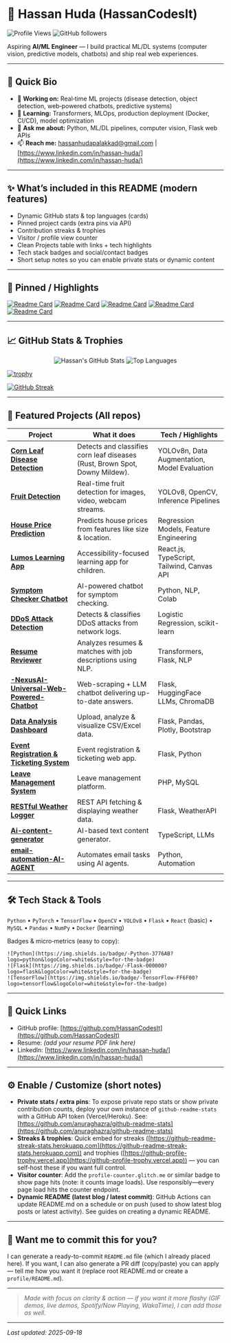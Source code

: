 # 👋 Hassan Huda (HassanCodesIt)

![Profile Views](https://profile-counter.glitch.me/HassanCodesIt/count.svg) ![GitHub followers](https://img.shields.io/github/followers/HassanCodesIt?label=Follow\&style=social)

Aspiring **AI/ML Engineer** — I build practical ML/DL systems (computer vision, predictive models, chatbots) and ship real web experiences.

---

## 🚀 Quick Bio

* 🔭 **Working on:** Real‑time ML projects (disease detection, object detection, web‑powered chatbots, predictive systems)
* 🌱 **Learning:** Transformers, MLOps, production deployment (Docker, CI/CD), model optimization
* 💬 **Ask me about:** Python, ML/DL pipelines, computer vision, Flask web APIs
* 📫 **Reach me:** [hassanhudapalakkad@gmail.com](mailto:hassanhudapalakkad@gmail.com) | [https://www.linkedin.com/in/hassan-huda/](https://www.linkedin.com/in/hassan-huda/)

---

## ✨ What’s included in this README (modern features)

* Dynamic GitHub stats & top languages (cards)
* Pinned project cards (extra pins via API)
* Contribution streaks & trophies
* Visitor / profile view counter
* Clean Projects table with links + tech highlights
* Tech stack badges and social/contact badges
* Short setup notes so you can enable private stats or dynamic content

---

## 📌 Pinned / Highlights

<!-- Pinned cards generated via https://github-readme-stats.vercel.app/api/pin -->

[![Readme Card](https://github-readme-stats.vercel.app/api/pin/?username=HassanCodesIt\&repo=corn-leaf-disease-detection)](https://github.com/HassanCodesIt/corn-leaf-disease-detection)
[![Readme Card](https://github-readme-stats.vercel.app/api/pin/?username=HassanCodesIt\&repo=-NexusAI-Universal-Web-Powered-Chatbot)](https://github.com/HassanCodesIt/-NexusAI-Universal-Web-Powered-Chatbot)
[![Readme Card](https://github-readme-stats.vercel.app/api/pin/?username=HassanCodesIt\&repo=Resume-Reviewer)](https://github.com/HassanCodesIt/Resume-Reviewer)
[![Readme Card](https://github-readme-stats.vercel.app/api/pin/?username=HassanCodesIt\&repo=fruit-detection-yolo)](https://github.com/HassanCodesIt/fruit-detection-yolo)
[![Readme Card](https://github-readme-stats.vercel.app/api/pin/?username=HassanCodesIt\&repo=Symptom-Checker-Chatbot)](https://github.com/HassanCodesIt/Symptom-Checker-Chatbot)

---

## 📈 GitHub Stats & Trophies

<!-- GitHub Readme Stats -->

<p align="center">
  <img src="https://github-readme-stats.vercel.app/api?username=HassanCodesIt&show_icons=true&theme=dark" alt="Hassan's GitHub Stats" />
  <img src="https://github-readme-stats.vercel.app/api/top-langs/?username=HassanCodesIt&layout=compact&theme=dark" alt="Top Languages" />
</p>

<!-- Trophies -->

[![trophy](https://github-profile-trophy.vercel.app/?username=HassanCodesIt\&theme=dark)](https://github.com/ryo-ma/github-profile-trophy)

<!-- Streak -->

[![GitHub Streak](https://github-readme-streak-stats.herokuapp.com/?user=HassanCodesIt\&theme=dark)](https://git.io/streak-stats)

---

## 🌟 Featured Projects (All repos)

| Project                                                                                                               | What it does                                                                | Tech / Highlights                            |
| --------------------------------------------------------------------------------------------------------------------- | --------------------------------------------------------------------------- | -------------------------------------------- |
| **[Corn Leaf Disease Detection](https://github.com/HassanCodesIt/corn-leaf-disease-detection)**                       | Detects and classifies corn leaf diseases (Rust, Brown Spot, Downy Mildew). | YOLOv8n, Data Augmentation, Model Evaluation |
| **[Fruit Detection](https://github.com/HassanCodesIt/fruit-detection-yolo)**                                          | Real-time fruit detection for images, video, webcam streams.                | YOLOv8, OpenCV, Inference Pipelines          |
| **[House Price Prediction](https://github.com/HassanCodesIt/House-price-prediction)**                                 | Predicts house prices from features like size & location.                   | Regression Models, Feature Engineering       |
| **[Lumos Learning App](https://github.com/HassanCodesIt/Lumos-Learning-APP)**                                         | Accessibility-focused learning app for children.                            | React.js, TypeScript, Tailwind, Canvas API   |
| **[Symptom Checker Chatbot](https://github.com/HassanCodesIt/Symptom-Checker-Chatbot)**                               | AI-powered chatbot for symptom checking.                                    | Python, NLP, Colab                           |
| **[DDoS Attack Detection](https://github.com/HassanCodesIt/DDOS-attack-detection-using-logistic-regression)**         | Detects & classifies DDoS attacks from network logs.                        | Logistic Regression, scikit-learn            |
| **[Resume Reviewer](https://github.com/HassanCodesIt/Resume-Reviewer)**                                               | Analyzes resumes & matches with job descriptions using NLP.                 | Transformers, Flask, NLP                     |
| **[-NexusAI-Universal-Web-Powered-Chatbot](https://github.com/HassanCodesIt/-NexusAI-Universal-Web-Powered-Chatbot)** | Web-scraping + LLM chatbot delivering up-to-date answers.                   | Flask, HuggingFace LLMs, ChromaDB            |
| **[Data Analysis Dashboard](https://github.com/HassanCodesIt/Data-Analysis-Dashboard)**                               | Upload, analyze & visualize CSV/Excel data.                                 | Flask, Pandas, Plotly, Bootstrap             |
| **[Event Registration & Ticketing System](https://github.com/HassanCodesIt/Event-Registration-Ticketing-System)**     | Event registration & ticketing web app.                                     | Flask, Python                                |
| **[Leave Management System](https://github.com/HassanCodesIt/Leave-Management-System-PHP-)**                          | Leave management platform.                                                  | PHP, MySQL                                   |
| **[RESTful Weather Logger](https://github.com/HassanCodesIt/RESTful-Weather-Logger)**                                 | REST API fetching & displaying weather data.                                | Flask, WeatherAPI                            |
| **[Ai-content-generator](https://github.com/HassanCodesIt/Ai-content-generator)**                                     | AI-based text content generator.                                            | TypeScript, LLMs                             |
| **[email-automation-AI-AGENT](https://github.com/HassanCodesIt/email-automation-AI-AGENT)**                           | Automates email tasks using AI agents.                                      | Python, Automation                           |

---

## 🛠 Tech Stack & Tools

`Python` • `PyTorch` • `TensorFlow` • `OpenCV` • `YOLOv8` • `Flask` • `React` (basic) • `MySQL` • `Pandas` • `NumPy` • `Docker` (learning)

Badges & micro‑metrics (easy to copy):

```
![Python](https://img.shields.io/badge/-Python-3776AB?logo=python&logoColor=white&style=for-the-badge)
![Flask](https://img.shields.io/badge/-Flask-000000?logo=flask&logoColor=white&style=for-the-badge)
![TensorFlow](https://img.shields.io/badge/-TensorFlow-FF6F00?logo=tensorflow&logoColor=white&style=for-the-badge)
```

---

## 📁 Quick Links

* GitHub profile: [https://github.com/HassanCodesIt](https://github.com/HassanCodesIt)
* Resume: *(add your resume PDF link here)*
* LinkedIn: [https://www.linkedin.com/in/hassan-huda/](https://www.linkedin.com/in/hassan-huda/)

---

## ⚙️ Enable / Customize (short notes)

* **Private stats / extra pins**: To expose private repo stats or show private contribution counts, deploy your own instance of `github-readme-stats` with a GitHub API token (Vercel/Heroku). See: [https://github.com/anuraghazra/github-readme-stats](https://github.com/anuraghazra/github-readme-stats)
* **Streaks & trophies**: Quick embed for streaks ([https://github-readme-streak-stats.herokuapp.com](https://github-readme-streak-stats.herokuapp.com)) and trophies ([https://github-profile-trophy.vercel.app](https://github-profile-trophy.vercel.app)) — you can self‑host these if you want full control.
* **Visitor counter**: Add the `profile-counter.glitch.me` or similar badge to show page hits (note: it counts image loads). Use responsibly—every page load hits the counter endpoint.
* **Dynamic README (latest blog / latest commit)**: GitHub Actions can update README.md on a schedule or on push (used to show latest blog posts or latest activity). See guides on creating a dynamic README.

---

## 🤝 Want me to commit this for you?

I can generate a ready-to-commit `README.md` file (which I already placed here). If you want, I can also generate a PR diff (copy/paste) you can apply — tell me how you want it (replace root README.md or create a `profile/README.md`).

---

> *Made with focus on clarity & action — if you want it more flashy (GIF demos, live demos, Spotify/Now Playing, WakaTime), I can add those as well.*

---

*Last updated: 2025-09-18*
